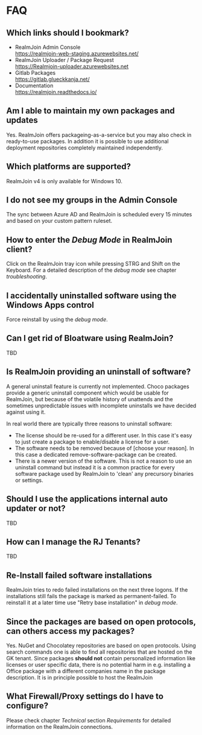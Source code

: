 # FAQ

## Which links should I bookmark?
* RealmJoin Admin Console  
  <https://realmjoin-web-staging.azurewebsites.net/>
* RealmJoin Uploader / Package Request  
  <https://Realmjoin-uploader.azurewebsites.net>
* Gitlab Packages  
  <https://gitlab.glueckkanja.net/>
* Documentation  
  <https://realmjoin.readthedocs.io/>

## Am I able to maintain my own packages and updates
Yes. RealmJoin offers packageing-as-a-service but you may also check in ready-to-use packages. In addition it is possible to use additional deployment repositories completely maintained independently. 

## Which platforms are supported?
RealmJoin v4 is only available for Windows 10.

## I do not see my groups in the Admin Console
The sync between Azure AD and RealmJoin is scheduled every 15 minutes and based on your custom pattern ruleset.

## How to enter the *Debug Mode* in RealmJoin client?
Click on the RealmJoin tray icon while pressing STRG and Shift on the Keyboard. For a detailed description of the *debug mode* see chapter *troubleshooting*.

## I accidentally uninstalled software using the Windows Apps control  
Force reinstall by using the *debug mode*.

## Can I get rid of Bloatware using RealmJoin?
TBD
<!--Bloatware: 
Installer von Bloatware uninstaller, nicht einfach, da auch von MS Seite über den Store Software vorinstalliert wird
StandardBloatware, und Hersteller eigene Software, kann schwierig bereinigt werden, ggf neu aufzusetzen
"Win 10 Push Button Reset" soll zu Clean Windows f�hren, dann ist man im OOBE (f�r AAD Join), aber ist noch nicht fix-->

## Is RealmJoin providing an uninstall of software?
A general uninstall feature is currently not implemented. Choco packages provide a generic uninstall component which would be usable for RealmJoin, but because of the volatile history of unattends and the sometimes unpredictable issues with incomplete uninstalls we have decided against using it. 

In real world there are typically three reasons to uninstall software:

* The license should be re-used for a different user. In this case it's easy to just create a package to enable/disable a license for a user.
* The software needs to be removed because of [choose your reason]. In this case a dedicated remove-software-package can be created.
* There is a newer version of the software. This is not a reason to use an uninstall command but instead it is a common practice for every software package used by RealmJoin to 'clean' any precursory binaries or settings.

## Should I use the applications internal auto updater or not?
TBD

## How can I manage the RJ Tenants?
TBD

## Re-Install failed software installations
RealmJoin tries to redo failed installations on the next three logons. If the installations still fails the package is marked as permanent-failed. To reinstall it at a later time use "Retry base installation" in *debug mode*.

## Since the packages are based on open protocols, can others access my packages?
Yes. NuGet and Chocolatey repositories are based on open protocols. Using search commands one is able to find all repositories that are hosted on the GK tenant. Since packages **should not** contain personalized information like licenses or user specific data, there is no potential harm in e.g. installing a Office package with a different companies name in the package description. 
It is in principle possible to host the RealmJoin   

## What Firewall/Proxy settings do I have to configure?
Please check chapter *Technical* section *Requirements* for detailed information on the RealmJoin connections.  
<!--
## Who can see my packages  
TBD
Aktuell k�nnen nat�rlich auf "Fremdkunden" Pakete geladen werden, repositories sind global verf�gbar, daher sind die Pakete ohne Security Info; Isolation kommt, ist aber nicht so einfach, da die choco protokolle offen sind, Trennung ist jetzt schon durch eigene Infrastructure m�glich
Realmjoin-uploader.azurewebsites.net  -->
